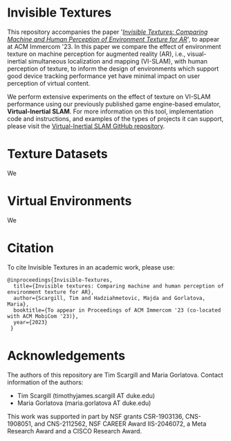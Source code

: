 # Invisible Textures

This repository accompanies the paper '[_Invisible Textures: Comparing Machine and Human Perception of Environment Texture for AR_](https://www.researchgate.net/publication/372985913_Invisible_Textures_Comparing_Machine_and_Human_Perception_of_Environment_Texture_for_AR#fullTextFileContent)', to appear at ACM Immercom '23. In this paper we compare the effect of environment texture on machine perception for augmented reality (AR), i.e., visual-inertial simultaneous localization and mapping (VI-SLAM), with human perception of texture, to inform the design of environments which support good device tracking performance yet have minimal impact on user perception of virtual content. 

We perform extensive experiments on the effect of texture on VI-SLAM performance using our previously published game engine-based emulator, **Virtual-Inertial SLAM**. For more information on this tool, implementation code and instructions, and examples of the types of projects it can support, please visit the [Virtual-Inertial SLAM GitHub repository](https://github.com/timscargill/Virtual-Inertial-SLAM/).  

# Texture Datasets

We

# Virtual Environments

We


# Citation

To cite Invisible Textures in an academic work, please use: 

```
@inproceedings{Invisible-Textures,
  title={Invisible textures: Comparing machine and human perception of environment texture for AR},
  author={Scargill, Tim and Hadziahmetovic, Majda and Gorlatova, Maria},
  booktitle={To appear in Proceedings of ACM Immercom '23 (co-located with ACM MobiCom '23)},
  year={2023}
 }
 ```

# Acknowledgements 

The authors of this repository are Tim Scargill and Maria Gorlatova. Contact information of the authors:

* Tim Scargill (timothyjames.scargill AT duke.edu)
* Maria Gorlatova (maria.gorlatova AT duke.edu)

This work was supported in part by NSF grants CSR-1903136, CNS-1908051, and CNS-2112562, NSF CAREER Award IIS-2046072, a Meta Research Award and a CISCO Research Award. 
